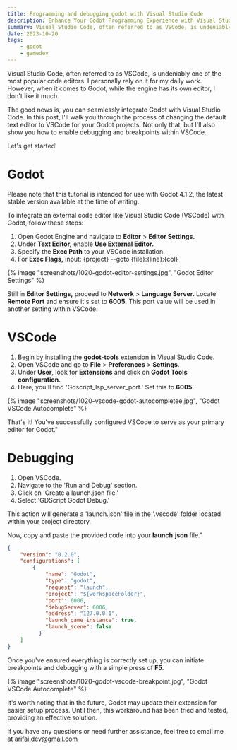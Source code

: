 ```yaml
---
title: Programming and debugging godot with Visual Studio Code
description: Enhance Your Godot Programming Experience with Visual Studio Code (VSCode)
summary: Visual Studio Code, often referred to as VSCode, is undeniably one of the most popular code editors. 
date: 2023-10-20
tags:
    - godot
    - gamedev
---
```


Visual Studio Code, often referred to as VSCode, is undeniably one of the most popular code editors. I personally rely on it for my daily work. However, when it comes to Godot, while the engine has its own editor, I don't like it much.

The good news is, you can seamlessly integrate Godot with Visual Studio Code. In this post, I'll walk you through the process of changing the default text editor to VSCode for your Godot projects. Not only that, but I'll also show you how to enable debugging and breakpoints within VSCode.

Let's get started!


# Godot 

Please note that this tutorial is intended for use with Godot 4.1.2, the latest stable version available at the time of writing.

To integrate an external code editor like Visual Studio Code (VSCode) with Godot, follow these steps:
1. Open Godot Engine and navigate to **Editor** > **Editor Settings.**
2. Under **Text Editor,** enable **Use External Editor.**
3. Specify the **Exec Path** to your VSCode installation.
4. For **Exec Flags,** input: {project} --goto {file}:{line}:{col}

{% image "screenshots/1020-godot-editor-settings.jpg", "Godot Editor Settings" %}

Still in **Editor Settings,** proceed to **Network** > **Language Server.** Locate **Remote Port** and ensure it's set to **6005.** This port value will be used in another setting within VSCode.

# VSCode

1. Begin by installing the **godot-tools** extension in Visual Studio Code.
2. Open VSCode and go to **File** > **Preferences** > **Settings**.
3. Under **User**, look for **Extensions** and click on **Godot Tools configuration**.
4. Here, you'll find 'Gdscript_lsp_server_port.' Set this to **6005**.

{% image "screenshots/1020-vscode-godot-autocompletee.jpg", "Godot VSCode Autocomplete" %}

That's it! You've successfully configured VSCode to serve as your primary editor for Godot."

# Debugging

1. Open VSCode.
2. Navigate to the 'Run and Debug' section.
3. Click on 'Create a launch.json file.'
4. Select 'GDScript Godot Debug.'

This action will generate a 'launch.json' file in the '.vscode' folder located within your project directory.

Now, copy and paste the provided code into your **launch.json** file."
```json
{
	"version": "0.2.0",
	"configurations": [
		{
			"name": "Godot",
			"type": "godot",
			"request": "launch",
			"project": "${workspaceFolder}",
			"port": 6006,
			"debugServer": 6006,
			"address": "127.0.0.1",
			"launch_game_instance": true,
			"launch_scene": false
		  }
	]
}
```

Once you've ensured everything is correctly set up, you can initiate breakpoints and debugging with a simple press of **F5**.  

{% image "screenshots/1020-godot-vscode-breakpoint.jpg", "Godot VSCode Autocomplete" %}

It's worth noting that in the future, Godot may update their extension for easier setup process. Until then, this workaround has been tried and tested, providing an effective solution.

If you have any questions or need further assistance, feel free to email me at <arifai.dev@gmail.com>